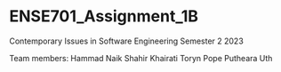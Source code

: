 # ENSE701_Assignment_1B
Contemporary Issues in Software Engineering Semester 2 2023

Team members:
Hammad Naik
Shahir Khairati
Toryn Pope
Putheara Uth
